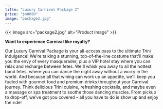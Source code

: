 ```yaml
---
title: "Luxury Carnival Package 2"
price: "$40000"
image: "package2.jpg"
---
```


{{< image src="package2.jpg" alt="Product Image" >}}

**Want to experience Carnival like royalty?**  
   
Our Luxury Carnival Package is your all-access pass to the ultimate Trini indulgence! We're talking a stunning, top-of-the-line costume that'll make you the envy of every masquerader, plus a VIP hotel stay where you can relax and recharge between fetes.  We'll whisk you away to all the hottest band fetes, where you can dance the night away without a worry in the world.  And because all that wining can work up an appetite, we'll keep you fueled with gourmet food and premium drinks throughout your Carnival journey.  Think delicious Trini cuisine, refreshing cocktails, and maybe even a massage or spa treatment to soothe those dancing muscles.  From pickup to drop-off, we've got you covered – all you have to do is show up and enjoy the ride!
